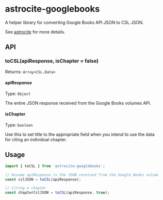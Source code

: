 # astrocite-googlebooks

A helper library for converting Google Books API JSON to CSL JSON.

See [astrocite](https://github.com/dsifford/astrocite) for more details.

## API

### toCSL(apiResponse, isChapter = false)

Returns: `Array<CSL.Data>`

#### apiResponse

Type: `Object`

The entire JSON response received from the Google Books volumes API.

#### isChapter

Type: `boolean`

Use this to set title to the appropriate field when you intend to use the data for citing an individual chapter.

## Usage

```js
import { toCSL } from 'astrocite-googlebooks';

// Assume apiResponse is the JSON received from the Google Books volume API
const cslJSON = toCSL(apiResponse);

// Citing a chapter
const chapterCslJSON = toCSL(apiResponse, true);
```
